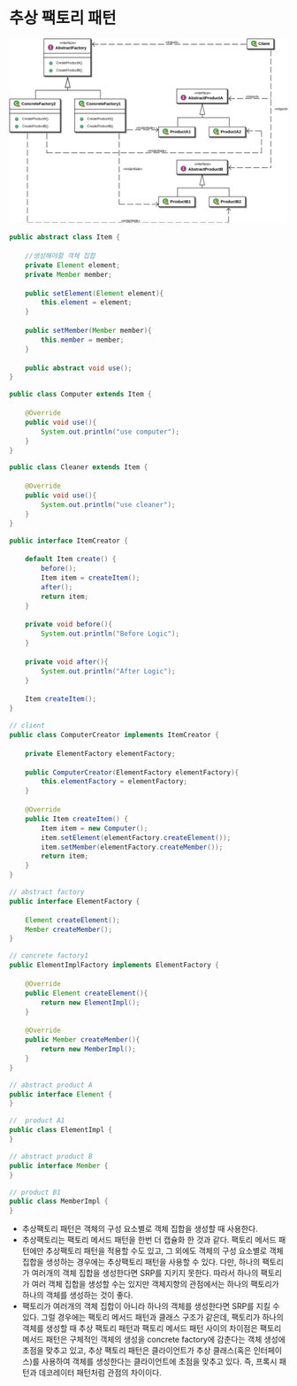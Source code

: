 # 추상 팩토리 패턴
<img src="img/../../img/abstract-factory.png">

```java
public abstract class Item {

    //생성해야할 객체 집합
    private Element element;
    private Member member;

    public setElement(Element element){
        this.element = element;
    }

    public setMember(Member member){
        this.member = member;
    }

    public abstract void use();
}
```
```java
public class Computer extends Item {

    @Override
    public void use(){
        System.out.println("use computer");
    }
}
```
```java
public class Cleaner extends Item {

    @Override
    public void use(){
        System.out.println("use cleaner");
    }
}
```
```java
public interface ItemCreator {

    default Item create() {
        before();
        Item item = createItem();
        after();
        return item;
    }

    private void before(){ 
        System.out.println("Before Logic");
    }

    private void after(){
        System.out.println("After Logic");
    }

    Item createItem();
}
```
```java
// client
public class ComputerCreator implements ItemCreator {

    private ElementFactory elementFactory;

    public ComputerCreator(ElementFactory elementFactory){
        this.elementFactory = elementFactory;
    }

    @Override
    public Item createItem() {
        Item item = new Computer();
        item.setElement(elementFactory.createElement());
        item.setMember(elementFactory.createMember());
        return item;
    }
}
```
```java
// abstract factory
public interface ElementFactory {
    
    Element createElement();
    Member createMember();
}
```
```java
// concrete factory1
public ElementImplFactory implements ElementFactory {

    @Override
    public Element createElement(){
        return new ElementImpl();
    }

    @Override
    public Member createMember(){
        return new MemberImpl();
    }
}
```
```java
// abstract product A
public interface Element {
}
```
```java
//  product A1
public class ElementImpl {
}
```
```java
// abstract product B
public interface Member {
}
```
```java
// product B1
public class MemberImpl {
}
```
* 추상팩토리 패턴은 객체의 구성 요소별로 객체 집합을 생성할 때 사용한다.
* 추상팩토리는 팩토리 메서드 패턴을 한번 더 캡슐화 한 것과 같다. 팩토리 메서드 패턴에만 추상팩토리 패턴을 적용할 수도 있고, 그 외에도 객체의 구성 요소별로 객체 집합을 생성하는 경우에는 추상팩토리 패턴을 사용할 수 있다. 다만, 하나의 팩토리가 여러개의 객체 집합을 생성한다면 SRP를 지키지 못한다. 따라서 하나의 팩토리가 여러 객체 집합을 생성할 수는 있지만 객체지향의 관점에서는 하나의 팩토리가 하나의 객체를 생성하는 것이 좋다.
* 팩토리가 여러개의 객체 집합이 아니라 하나의 객체를 생성한다면 SRP를 지킬 수 있다. 그럴 경우에는 팩토리 메서드 패턴과 클래스 구조가 같은데, 팩토리가 하나의 객체를 생성할 때 추상 팩토리 패턴과 팩토리 메서드 패턴 사이의 차이점은 팩토리 메서드 패턴은 구체적인 객체의 생성을 concrete factory에 감춘다는 객체 생성에 초점을 맞추고 있고, 추상 팩토리 패턴은 클라이언트가 추상 클래스(혹은 인터페이스)를 사용하여 객체를 생성한다는 클라이언트에 초점을 맞추고 있다. 즉, 프록시 패턴과 데코레이터 패턴처럼 관점의 차이이다.